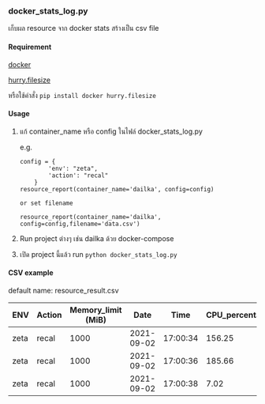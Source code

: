### docker_stats_log.py
เก็บผล resource จาก docker stats สร้างเป็น csv file

#### Requirement
[docker](https://pypi.org/project/docker/)

[hurry.filesize](https://pypi.org/project/hurry.filesize/)

หรือใช้คำสั่ง 
`pip install docker hurry.filesize`

#### Usage

  1. แก้ container_name หรือ config ในไฟล์ docker_stats_log.py
        
        e.g.

        ```
        config = {
                'env': "zeta",
                'action': "recal"
            }
        resource_report(container_name='dailka', config=config)

        or set filename

        resource_report(container_name='dailka', config=config,filename='data.csv')
        ```

  2. Run project ต่างๆ เช่น dailka ด้วย docker-compose  
  3. เปิด project นี้แล้ว run `python docker_stats_log.py`

#### CSV example

default name: resource_result.csv

| ENV  | Action | Memory_limit (MiB) | Date       | Time     | CPU_percentage | Memory_usage (MiB) | Memory_percentage |
| ---- | ------ | ------------------ | ---------- | -------- | -------------- | ------------------ | ----------------- |
| zeta | recal  | 1000               | 2021-09-02 | 17:00:34 | 156.25         | 143                | 14.38             |
| zeta | recal  | 1000               | 2021-09-02 | 17:00:36 | 185.66         | 241                | 24.17             |
| zeta | recal  | 1000               | 2021-09-02 | 17:00:38 | 7.02           | 272                | 27.29             |

